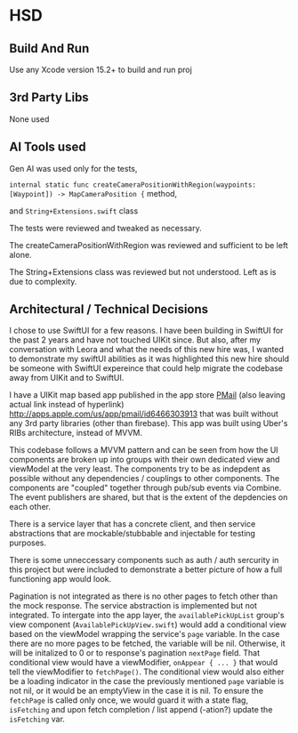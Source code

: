 # HSD

## Build And Run
Use any Xcode version 15.2+ to build and run proj


## 3rd Party Libs
None used

## AI Tools used
Gen AI was used only for the tests, 

`internal static func createCameraPositionWithRegion(waypoints: [Waypoint]) -> MapCameraPosition {` method,

and `String+Extensions.swift` class

The tests were reviewed and tweaked as necessary.

The createCameraPositionWithRegion was reviewed and sufficient to be left alone.

The String+Extensions class was reviewed but not understood. Left as is due to complexity.

## Architectural / Technical Decisions
I chose to use SwiftUI for a few reasons. 
I have been building in SwiftUI for the past 2 years and have not touched UIKit since.
But also, after my conversation with Leora and what the needs of this new hire was, I wanted to demonstrate my swiftUI abilities as it was highlighted this new hire should be someone with SwiftUI expereince that could help migrate the codebase away from UIKit and to SwiftUI.

I have a UIKit map based app published in the app store [PMail](http://apps.apple.com/us/app/pmail/id6466303913) (also leaving actual link instead of hyperlink) http://apps.apple.com/us/app/pmail/id6466303913 that was built without any 3rd party libraries (other than firebase). This app was built using Uber's RIBs architecture, instead of MVVM.

This codebase follows a MVVM pattern and can be seen from how the UI components are broken up into groups with their own dedicated view and viewModel at the very least. The components try to be as indepdent as possible without any dependencies / couplings to other components. The components are "coupled" together through pub/sub events via Combine. The event publishers are shared, but that is the extent of the depdencies on each other.

There is a service layer that has a concrete client, and then service abstractions that are mockable/stubbable and injectable for testing purposes.

There is some unneccessary components such as auth / auth sercurity in this project but were included to demonstrate a better picture of how a full functioning app would look.

Pagination is not integrated as there is no other pages to fetch other than the mock response.
The service abstraction is implemented but not integrated.
To intergate into the app layer, the `availablePickUpList` group's view component (`AvailablePickUpView.swift`) would add a conditional view based on the viewModel wrapping the service's `page` variable. In the case there are no more pages to be fetched, the variable will be nil. Otherwise, it will be initalized to 0 or to response's pagination `nextPage` field.
That conditional view would have a viewModifier, `onAppear { ... }` that would tell the viewModifier to `fetchPage()`.
The conditional view would also either be a loading indicator in the case the previously mentioned `page` variable is not nil, or it would be an emptyView in the case it is nil.
To ensure the `fetchPage` is called only once, we would guard it with a state flag, `isFetching` and upon fetch completion / list append (-ation?) update the `isFetching` var.




